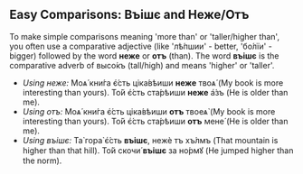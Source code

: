 ## Easy Comparisons: Въішє and Неже/Отъ

To make simple comparisons meaning 'more than' or 'taller/higher than', you often use a comparative adjective (like 'лѣ́пшии' - better, 'бо́лїи' - bigger) followed by the word __неже__ or __отъ__ (than). The word __въішє__ is the comparative adverb of высо́къ (tall/high) and means 'higher' or 'taller'.

*   _Using неже:_ Моѧ́ кни́га є҆́сть ціка́вѣиши __неже__ твоѧ́ (My book is more interesting than yours). То́й є҆́сть ста́рѣиши __неже__ а҆́зъ (He is older than me).
*   _Using отъ:_ Моѧ́ кни́га є҆́сть ціка́вѣиши __отъ__ твоеѧ̀ (My book is more interesting than yours). То́й є҆́сть ста́рѣиши __отъ__ мене́ (He is older than me).
*   _Using въішє:_ Та̀ гора̀ є҆́сть __въішє__, нежѐ тъ хъ́лмъ (That mountain is higher than that hill). То́й скочи́ __въішє__ за но́рмꙋ (He jumped higher than the norm).